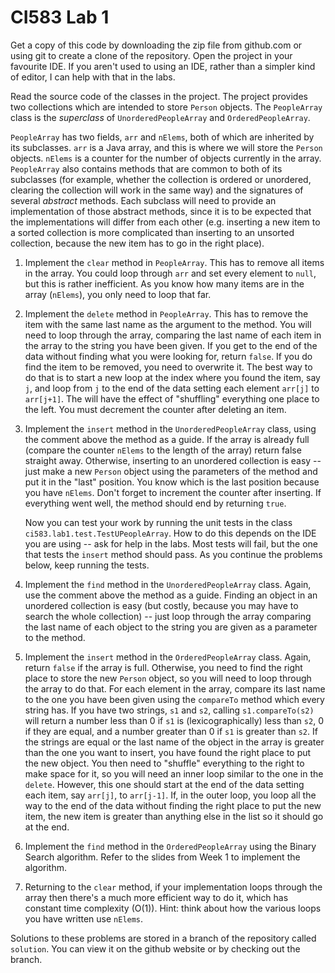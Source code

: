 # CI583 Lab 1

Get a copy of this code by downloading the zip file from github.com or using git to create a clone of the
repository. Open the project in your favourite IDE. If you aren't used to using an IDE, rather than a simpler
kind of editor, I can help with that in the labs.

Read the source code of the classes in the project. The project provides two collections which
are intended to store `Person` objects. The `PeopleArray` class is the *superclass* of `UnorderedPeopleArray`
and `OrderedPeopleArray`.

`PeopleArray` has two fields, `arr` and `nElems`, both of which are inherited
by its subclasses. `arr` is a Java array, and this is
where we will store the `Person` objects. `nElems` is a counter for the number of
objects currently in the array. `PeopleArray` also contains methods that are common
to both of its subclasses (for example, whether the collection is ordered or unordered, clearing
the collection will work in the same way) and the signatures of several *abstract* 
methods. Each subclass will need to provide an implementation of those abstract methods, since
it is to be expected that the implementations will differ from each other (e.g. inserting a
new item to a sorted collection is more complicated than inserting to an unsorted
collection, because the new item has to go in the right place).

1. Implement the `clear` method in `PeopleArray`. This has to remove all items in
the array. You could loop through `arr` and set every element to `null`, but this
is rather inefficient. As you know how many items are in the array (`nElems`), you
only need to loop that far.

2. Implement the `delete` method in `PeopleArray`. This has to remove the item 
 with the same last name as the argument to the method. You will need to loop 
 through the array, comparing the last name of each item in the array to the 
 string you have been given. If you get to the end of the data without finding what
 you were looking for, return `false`. If you do find the item to be removed, you
 need to overwrite it. The best way to do that is to start a new loop at the index
 where you found the item, say `j`, and loop from `j` to the end of the data setting
 each element `arr[j]` to `arr[j+1]`. The will have the effect of "shuffling" everything
 one place to the left. You must decrement the counter after deleting an item.
 
 3. Implement the `insert` method in the `UnorderedPeopleArray` class,
    using the comment above the method as a guide. If the array is already full
    (compare the counter `nElems` to the length of the array) return false straight away.
    Otherwise, inserting to an unordered collection is easy -- just make a 
    new `Person` object using the parameters
    of the method and put it in the "last" position. You know which is the last
    position because you have `nElems`. Don't forget to increment
    the counter after inserting. If everything went well, the method should
    end by returning `true`.  
    
    Now you can test your work by running the unit tests in the class 
    `ci583.lab1.test.TestUPeopleArray`. How to do this depends on the IDE you
    are using -- ask for help in the labs. Most tests will fail, but the one that
    tests the `insert` method should pass. As you continue the problems below, 
    keep running the tests.
    
   4. Implement the `find` method in the `UnorderedPeopleArray` class. Again,
      use the comment above the method as a guide. Finding an object in an unordered
      collection is easy (but costly, because you may have to search the whole 
      collection) -- just loop through the array comparing the last name of each object 
      to the string you are given as a parameter to the method.   
      
   5. Implement the `insert` method in the `OrderedPeopleArray`
      class. Again, return `false` if the array is full. Otherwise, 
      you need to find the right place to store the new `Person`
      object, so you will need to loop through the array to do that. For each 
      element
      in the array, compare its last name to the one you have been given using
      the `compareTo` method which every string has. If you have two strings, `s1`
      and `s2`, calling `s1.compareTo(s2)` will return a number less than 0 if
      `s1` is (lexicographically) less than `s2`, 0 if they are equal, and a number
      greater than 0 if `s1` is greater than `s2`. If the strings are equal or
      the last name of the object in the array is greater than the one you
      want to insert, you have found the right place to put the new object.
      You then need to "shuffle" everything to the right to
      make space for it, so you will need an inner loop similar to the one in the 
      `delete`. However, this one should start at the end of the data setting each
      item, say `arr[j]`, to `arr[j-1]`. If, in the outer loop, you loop all the way
      to the end of the data without finding the right place to put the new item,
      the new item is greater than anything else in the list so it should go at the
      end.
   
   6. Implement the `find` method in the `OrderedPeopleArray` using the Binary Search
   algorithm. Refer to the slides from Week 1 to implement the algorithm.
   
   7. Returning to the `clear` method, if your implementation loops through the array then there's a
   much more efficient way to do it, which has constant time complexity (O(1)). Hint: think about
   how the various loops you have written use `nElems`.
   
   Solutions to these problems are stored in a branch of the repository called `solution`. You can view it
   on the github website or by checking out the branch.
 